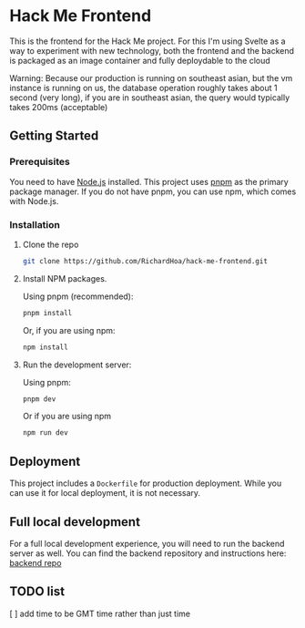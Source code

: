 # Hack Me Frontend

This is the frontend for the Hack Me project. For this I'm using Svelte as a way to experiment with new technology, both the frontend and the backend is packaged as an image container and fully deploydable to the cloud


Warning: Because our production is running on southeast asian, but the vm instance is running on us, the database operation roughly takes about 1 second (very long), if you are in southeast asian, the query would typically takes 200ms (acceptable)

## Getting Started

### Prerequisites

You need to have [Node.js](httpss://nodejs.org/) installed. This project uses [pnpm](httpss://pnpm.io/) as the primary package manager. If you do not have pnpm, you can use npm, which comes with Node.js.

### Installation

1.  Clone the repo
    ```bash
    git clone https://github.com/RichardHoa/hack-me-frontend.git
    ```
2.  Install NPM packages.

    Using pnpm (recommended):

    ```bash
    pnpm install
    ```

    Or, if you are using npm:

    ```bash
    npm install
    ```

3.  Run the development server:

    Using pnpm:

    ```bash
    pnpm dev
    ```

    Or if you are using npm

    ```bash
    npm run dev
    ```

## Deployment

This project includes a `Dockerfile` for production deployment. While you can use it for local deployment, it is not necessary.

## Full local development

For a full local development experience, you will need to run the backend server as well. You can find the backend repository and instructions here: [backend repo](https://github.com/RichardHoa/hack-me)


## TODO list
[ ] add time to be GMT time rather than just time
